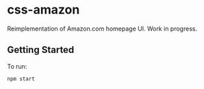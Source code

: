 # css-amazon

Reimplementation of Amazon.com homepage UI. Work in progress.

## Getting Started

To run:

```
npm start
```
